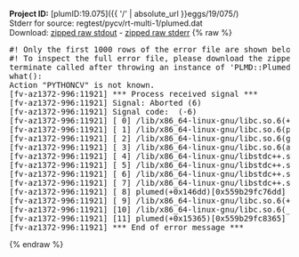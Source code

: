**Project ID:** [plumID:19.075]({{ '/' | absolute_url }}eggs/19/075/)  
Stderr for source:  regtest/pycv/rt-multi-1/plumed.dat   
Download: [zipped raw stdout](plumed.dat.plumed.stdout.txt.zip) - [zipped raw stderr](plumed.dat.plumed.stderr.txt.zip) 
{% raw %}
<pre>
#! Only the first 1000 rows of the error file are shown below
#! To inspect the full error file, please download the zipped raw stderr file above
terminate called after throwing an instance of 'PLMD::Plumed::Exception'
what():
Action "PYTHONCV" is not known.
[fv-az1372-996:11921] *** Process received signal ***
[fv-az1372-996:11921] Signal: Aborted (6)
[fv-az1372-996:11921] Signal code:  (-6)
[fv-az1372-996:11921] [ 0] /lib/x86_64-linux-gnu/libc.so.6(+0x45330)[0x7f1ef8845330]
[fv-az1372-996:11921] [ 1] /lib/x86_64-linux-gnu/libc.so.6(pthread_kill+0x11c)[0x7f1ef889eb2c]
[fv-az1372-996:11921] [ 2] /lib/x86_64-linux-gnu/libc.so.6(gsignal+0x1e)[0x7f1ef884527e]
[fv-az1372-996:11921] [ 3] /lib/x86_64-linux-gnu/libc.so.6(abort+0xdf)[0x7f1ef88288ff]
[fv-az1372-996:11921] [ 4] /lib/x86_64-linux-gnu/libstdc++.so.6(+0xa5ff5)[0x7f1ef8ca5ff5]
[fv-az1372-996:11921] [ 5] /lib/x86_64-linux-gnu/libstdc++.so.6(+0xbb0da)[0x7f1ef8cbb0da]
[fv-az1372-996:11921] [ 6] /lib/x86_64-linux-gnu/libstdc++.so.6(_ZSt10unexpectedv+0x0)[0x7f1ef8ca5a55]
[fv-az1372-996:11921] [ 7] /lib/x86_64-linux-gnu/libstdc++.so.6(+0xa5a6f)[0x7f1ef8ca5a6f]
[fv-az1372-996:11921] [ 8] plumed(+0x146dd)[0x559b29fc76dd]
[fv-az1372-996:11921] [ 9] /lib/x86_64-linux-gnu/libc.so.6(+0x2a1ca)[0x7f1ef882a1ca]
[fv-az1372-996:11921] [10] /lib/x86_64-linux-gnu/libc.so.6(__libc_start_main+0x8b)[0x7f1ef882a28b]
[fv-az1372-996:11921] [11] plumed(+0x15365)[0x559b29fc8365]
[fv-az1372-996:11921] *** End of error message ***
</pre>
{% endraw %}
